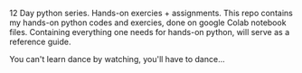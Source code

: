 12 Day python series.
Hands-on exercies + assignments.
This repo contains my hands-on python codes and exercies, done on google Colab notebook files.
Containing everything one needs for hands-on python, will serve as a reference guide.

You can't learn dance by watching, you'll have to dance...
